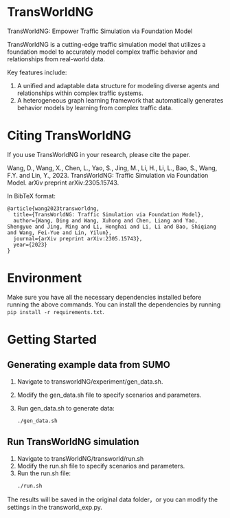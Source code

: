 
# TransWorldNG

TransWorldNG: Empower Traffic Simulation via Foundation Model

TransWorldNG is a cutting-edge traffic simulation model that utilizes a foundation model to accurately model complex traffic behavior and relationships from real-world data.

Key features include:

1. A unified and adaptable data structure for modeling diverse agents and relationships within complex traffic systems.
2. A heterogeneous graph learning framework that automatically generates behavior models by learning from complex traffic data.


# Citing TransWorldNG

If you use TransWorldNG in your research, please cite the paper.

Wang, D., Wang, X., Chen, L., Yao, S., Jing, M., Li, H., Li, L., Bao, S., Wang, F.Y. and Lin, Y., 2023. TransWorldNG: Traffic Simulation via Foundation Model. arXiv preprint arXiv:2305.15743.

In BibTeX format:

```
@article{wang2023transworldng,
  title={TransWorldNG: Traffic Simulation via Foundation Model},
  author={Wang, Ding and Wang, Xuhong and Chen, Liang and Yao, Shengyue and Jing, Ming and Li, Honghai and Li, Li and Bao, Shiqiang and Wang, Fei-Yue and Lin, Yilun},
  journal={arXiv preprint arXiv:2305.15743},
  year={2023}
}
```

# Environment
Make sure you have all the necessary dependencies installed before running the above commands. You can install the dependencies by running `pip install -r requirements.txt`.


# Getting Started

## Generating example data from SUMO
1. Navigate to transworldNG/experiment/gen_data.sh.
2. Modify the gen_data.sh file to specify scenarios and parameters.
3. Run gen_data.sh to generate data:
    
    ```
    ./gen_data.sh
    ```

## Run TransWorldNG simulation
1. Navigate to transWorldNG/transworld/run.sh
2. Modify the run.sh file to specify scenarios and parameters.
3. Run the run.sh file:
    ```
    ./run.sh
    ```
  The results will be saved in the original data folder，or you can modify the settings in the transworld_exp.py.

